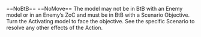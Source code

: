 ==NoBtB== ==NoMove==
The model may not be in BtB with an Enemy model or in an Enemy’s ZoC and must be in BtB with a Scenario Objective. Turn the Activating model to face the objective.
See the specific Scenario to resolve any other effects of the Action.
